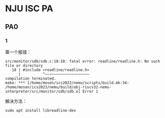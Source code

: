 # NJU ISC PA

## PA0

### 1 

第一个报错：

```shell
src/monitor/sdb/sdb.c:18:10: fatal error: readline/readline.h: No such file or directory
   18 | #include <readline/readline.h>
      |          ^~~~~~~~~~~~~~~~~~~~~
compilation terminated.
make: *** [/home/mosen/ics2023/nemu/scripts/build.mk:34: /home/mosen/ics2023/nemu/build/obj-riscv32-nemu-interpreter/src/monitor/sdb/sdb.o] Error 1
```

解决方法：

```Shell
sudo apt install libreadline-dev
```